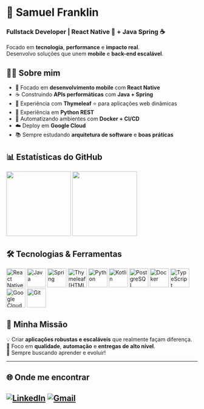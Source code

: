 # 🚀 Samuel Franklin
### Fullstack Developer | React Native 📱 + Java Spring ☕  

Focado em **tecnologia**, **performance** e **impacto real**.  
Desenvolvo soluções que unem **mobile** e **back-end escalável**.


## 🧑‍💻 Sobre mim
- 📱 Focado em **desenvolvimento mobile** com **React Native**
- ☕ Construindo **APIs performáticas** com **Java + Spring**
- 🍃 Experiência com **Thymeleaf** ⭐ para aplicações web dinâmicas
- 🐍 Experiência em **Python REST**
- 🐳 Automatizando ambientes com **Docker + CI/CD**
- ☁️ Deploy em **Google Cloud**
- 📚 Sempre estudando **arquitetura de software** e **boas práticas**


## 📊 Estatísticas do GitHub
<div align="left">
  <img height="170em" src="https://github-readme-stats.vercel.app/api?username=franklin-samuel&theme=tokyonight&show_icons=true&hide_border=true&count_private=true" />
  <img height="170em" src="https://github-readme-stats.vercel.app/api/top-langs/?username=franklin-samuel&theme=tokyonight&show_icons=true&hide_border=true&layout=compact" />
</div>


## 🛠️ Tecnologias & Ferramentas  
<div align="left">
  <img src="https://cdn.jsdelivr.net/gh/devicons/devicon/icons/react/react-original.svg" width="50" alt="React Native" />
  <img src="https://cdn.jsdelivr.net/gh/devicons/devicon/icons/java/java-original.svg" width="50" alt="Java" />
  <img src="https://cdn.jsdelivr.net/gh/devicons/devicon/icons/spring/spring-original.svg" width="50" alt="Spring" />
  <img src="https://cdn.jsdelivr.net/gh/devicons/devicon/icons/thymeleaf/thymeleaf-original.svg" width="50" alt="Thymeleaf (HTML)" />
  <img src="https://cdn.jsdelivr.net/gh/devicons/devicon/icons/python/python-original.svg" width="50" alt="Python" />
  <img src="https://cdn.jsdelivr.net/gh/devicons/devicon/icons/kotlin/kotlin-original.svg" width="50" alt="Kotlin" /> 
  <img src="https://cdn.jsdelivr.net/gh/devicons/devicon/icons/postgresql/postgresql-original.svg" width="50" alt="PostgreSQL" />
  <img src="https://cdn.jsdelivr.net/gh/devicons/devicon/icons/docker/docker-original.svg" width="50" alt="Docker" />
  <img src="https://cdn.jsdelivr.net/gh/devicons/devicon/icons/typescript/typescript-original.svg" width="50" alt="TypeScript" />
  <img src="https://cdn.jsdelivr.net/gh/devicons/devicon/icons/googlecloud/googlecloud-original.svg" width="50" alt="Google Cloud" />
  <img src="https://cdn.jsdelivr.net/gh/devicons/devicon/icons/git/git-original.svg" width="50" alt="Git" />
</div>


## 🎯 Minha Missão
💡 Criar **aplicações robustas e escaláveis** que realmente façam diferença.  
🔎 Foco em **qualidade**, **automação** e **entregas de alto nível**.  
🚀 Sempre buscando aprender e evoluir!  


---

## 🌐 Onde me encontrar
 [![LinkedIn](https://img.shields.io/badge/-LinkedIn-0A66C2?style=for-the-badge&logo=linkedin&logoColor=white)](https://www.linkedin.com/in/samuelfranklindev)  [![Gmail](https://img.shields.io/badge/-Email-EA4335?style=for-the-badge&logo=gmail&logoColor=white)](mailto:samuelfranklinff@gmail.com) 
---

